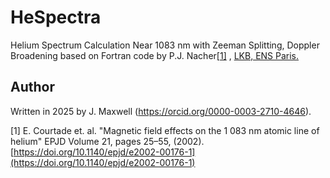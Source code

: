 # HeSpectra 

Helium Spectrum Calculation Near 1083 nm with Zeeman Splitting, Doppler Broadening based on Fortran code by P.J. Nacher[[1]](#1) , [LKB, ENS Paris.](https://www.lkb.fr/polarisedhelium/)



## Author
Written in 2025 by J. Maxwell (https://orcid.org/0000-0003-2710-4646).

<a id="1">[1]</a> 
E. Courtade et. al.  "Magnetic field effects on the 1 083 nm atomic line of helium"
EPJD Volume 21, pages 25–55, (2002). [https://doi.org/10.1140/epjd/e2002-00176-1](https://doi.org/10.1140/epjd/e2002-00176-1)
